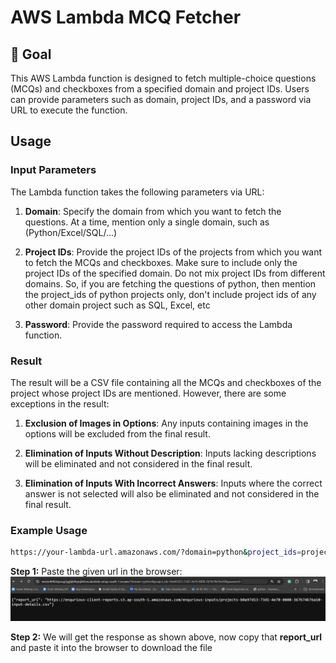 # AWS Lambda MCQ Fetcher

## 🎯 Goal
This AWS Lambda function is designed to fetch multiple-choice questions (MCQs) and checkboxes from a specified domain and project IDs. Users can provide parameters such as domain, project IDs, and a password via URL to execute the function.

## Usage

### Input Parameters

The Lambda function takes the following parameters via URL:

1. **Domain**: Specify the domain from which you want to fetch the questions. At a time, mention only a single domain, such as (Python/Excel/SQL/...)

2. **Project IDs**: Provide the project IDs of the projects from which you want to fetch the MCQs and checkboxes. Make sure to include only the project IDs of the specified domain. Do not mix project IDs from different domains. So, if you are fetching the questions of python, then mention the project_ids of python projects only, don't include project ids of any other domain project such as SQL, Excel, etc

3. **Password**: Provide the password required to access the Lambda function.

### Result

The result will be a CSV file containing all the MCQs and checkboxes of the project whose project IDs are mentioned. However, there are some exceptions in the result:

1. **Exclusion of Images in Options**: Any inputs containing images in the options will be excluded from the final result.

2. **Elimination of Inputs Without Description**: Inputs lacking descriptions will be eliminated and not considered in the final result.

3. **Elimination of Inputs With Incorrect Answers**: Inputs where the correct answer is not selected will also be eliminated and not considered in the final result.

### Example Usage

```bash
https://your-lambda-url.amazonaws.com/?domain=python&project_ids=project_id_1,project_id_2&password=your_password
```

**Step 1:** Paste the given url in the browser:
![Step 1](images/aws_function_url.png)


**Step 2:** We will get the response as shown above, now copy that **report_url** and paste it into the browser to download the file